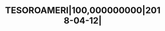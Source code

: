 ---
layout: asset
title: TESOROAMERI|100,000000000|2018-04-12|                       
isin: US912796PA13
---